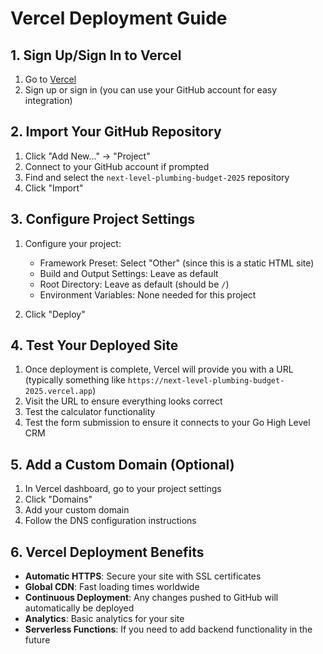 # Vercel Deployment Guide

## 1. Sign Up/Sign In to Vercel

1. Go to [Vercel](https://vercel.com)
2. Sign up or sign in (you can use your GitHub account for easy integration)

## 2. Import Your GitHub Repository

1. Click "Add New..." → "Project"
2. Connect to your GitHub account if prompted
3. Find and select the `next-level-plumbing-budget-2025` repository
4. Click "Import"

## 3. Configure Project Settings

1. Configure your project:
   - Framework Preset: Select "Other" (since this is a static HTML site)
   - Build and Output Settings: Leave as default
   - Root Directory: Leave as default (should be `/`)
   - Environment Variables: None needed for this project

2. Click "Deploy"

## 4. Test Your Deployed Site

1. Once deployment is complete, Vercel will provide you with a URL (typically something like `https://next-level-plumbing-budget-2025.vercel.app`)
2. Visit the URL to ensure everything looks correct
3. Test the calculator functionality
4. Test the form submission to ensure it connects to your Go High Level CRM

## 5. Add a Custom Domain (Optional)

1. In Vercel dashboard, go to your project settings
2. Click "Domains"
3. Add your custom domain
4. Follow the DNS configuration instructions

## 6. Vercel Deployment Benefits

- **Automatic HTTPS**: Secure your site with SSL certificates
- **Global CDN**: Fast loading times worldwide
- **Continuous Deployment**: Any changes pushed to GitHub will automatically be deployed
- **Analytics**: Basic analytics for your site
- **Serverless Functions**: If you need to add backend functionality in the future